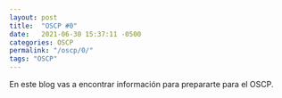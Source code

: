 ```yaml
---
layout: post
title:  "OSCP #0"
date:   2021-06-30 15:37:11 -0500
categories: OSCP
permalink: "/oscp/0/"
tags: "OSCP"
---
```


En este blog vas a encontrar información para prepararte para el OSCP.
